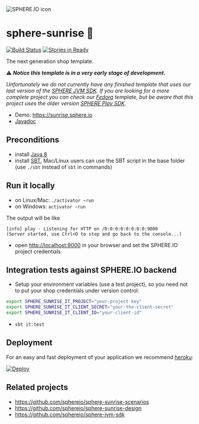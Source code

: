 ![SPHERE.IO icon](https://admin.sphere.io/assets/images/sphere_logo_rgb_long.png)

sphere-sunrise :sunrise:
==============

[![Build Status](https://travis-ci.org/sphereio/sphere-sunrise.png?branch=master)](https://travis-ci.org/sphereio/sphere-sunrise) [![Stories in Ready](https://badge.waffle.io/sphereio/sphere-sunrise.png?label=ready&title=Ready)](https://waffle.io/sphereio/sphere-sunrise)

The next generation shop template.

:warning: _**Notice this template is in a very early stage of development.**_

_Unfortunately we do not currently have any finished template that uses our last version of the [SPHERE JVM SDK](https://github.com/sphereio/sphere-jvm-sdk). If you are looking for a more complete project you can check our [Fedora](https://github.com/commercetools/sphere-fedora) template, but be aware that this project uses the older version [SPHERE Play SDK](https://github.com/commercetools/sphere-play-sdk)._

* Demo: https://sunrise.sphere.io
* [Javadoc](https://sphereio.github.io/sphere-sunrise/javadoc/index.html)

## Preconditions

* install [Java 8](http://www.oracle.com/technetwork/java/javase/downloads/jdk8-downloads-2133151.html)
* install [SBT](http://www.scala-sbt.org/release/tutorial/Setup.html), Mac/Linux users can use the SBT script in the base folder (use `./sbt` instead of `sbt` in commands)

## Run it locally

* on Linux/Mac: `./activator ~run` 
* on Windows: `activator ~run`

The output will be like

```
[info] play - Listening for HTTP on /0:0:0:0:0:0:0:0:9000
(Server started, use Ctrl+D to stop and go back to the console...)
```

* open <a href="http://localhost:9000">http://localhost:9000</a> in your browser and set the SPHERE.IO project credentials

## Integration tests against SPHERE.IO backend

* Setup your environment variables (use a test project), so you need not to put your shop credentials under version control:

```bash
export SPHERE_SUNRISE_IT_PROJECT="your-project-key"
export SPHERE_SUNRISE_IT_CLIENT_SECRET="your-the-client-secret"
export SPHERE_SUNRISE_IT_CLIENT_ID="your-client-id"
```
* `sbt it:test`

## Deployment

For an easy and fast deployment of your application we recommend [heroku](https://www.heroku.com):

<a href="https://heroku.com/deploy?template=https://github.com/sphereio/sphere-sunrise"><img src="https://www.herokucdn.com/deploy/button.png" alt="Deploy"></a>

## Related projects
* https://github.com/sphereio/sphere-sunrise-scenarios
* https://github.com/sphereio/sphere-sunrise-design
* https://github.com/sphereio/sphere-jvm-sdk
